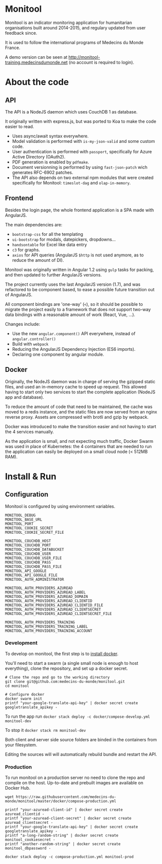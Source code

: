 # Monitool

Monitool is an indicator monitoring application for humanitarian organisations built around 2014-2015, and regulary updated from user feedback since.

It is used to follow the international programs of Medecins du Monde France.

A demo version can be seen at http://monitool-training.medecinsdumonde.net (no account is required to login).

# About the code

## API

The API is a NodeJS daemon which uses CouchDB 1 as database.

It originally written with express.js, but was ported to Koa to make the code easier to read.

- Uses async/await syntax everywhere.
- Model validation is performed with `is-my-json-valid` and some custom code.
- User authentication is performed with `passport`, specifically for Azure Active Directory (OAuth2).
- PDF generation is enabled by `pdfmake`.
- Document versionning is performed by using `fast-json-patch` wich generates RFC-6902 patches.
- The API also depends on two external npm modules that were created specifically for Monitool: `timeslot-dag` and `olap-in-memory`.

## Frontend

Besides the login page, the whole frontend application is a SPA made with AngularJS.

The main dependencies are:

- `bootstrap-css` for all the templating
- `ui-bootstrap` for modals, datepickers, dropdowns...
- `handsontable` for Excel like data entry
- `c3` for graphs.
- `axios` for API queries (AngularJS `$http` is not used anymore, as to reduce the amount of DI).


Monitool was originally written in Angular 1.2 using `gulp` tasks for packing, and then updated to further AngularJS versions.

The project currently uses the last AngularJS version (1.7), and was refactored to be component based, to ease a possible future transition out of AngularJS.

All component bindings are 'one-way' (`<`), so it should be possible to migrate the project easily to a framework that does not support two-way data bindings with a reasonable amount of work (React, Vue, ...).

Changes include:

- Use the new `angular.component()` API everywhere, instead of `angular.controller()`
- Build with `webpack`
- Reducing the AngularJS Dependency Injection (ES6 imports).
- Declaring one component by angular module.


## Docker

Originally, the NodeJS daemon was in charge of serving the gzipped static files, and used an in-memory cache to speed up request.
This allowed having to start only two services to start the complete application (NodeJS app and database).

To reduce the amount of code that need to be maintained, the cache was moved to a redis instance, and the static files are now served from an nginx reverse proxy. Assets are compressed with brotli and gzip by webpack.

Docker was introduced to make the transition easier and not having to start the 4 services manually.

As the application is small, and not expecting much traffic, Docker Swarm was used in place of Kubernetes: the 4 containers that are needed to run the application can easily be deployed on a small cloud node (< 512MB RAM).

# Install & Run

## Configuration

Monitool is configured by using environment variables.

	MONITOOL_DEBUG
	MONITOOL_BASE_URL
	MONITOOL_PORT
	MONITOOL_COOKIE_SECRET
	MONITOOL_COOKIE_SECRET_FILE

	MONITOOL_COUCHDB_HOST
	MONITOOL_COUCHDB_PORT
	MONITOOL_COUCHDB_DATABUCKET
	MONITOOL_COUCHDB_USER
	MONITOOL_COUCHDB_USER_FILE
	MONITOOL_COUCHDB_PASS
	MONITOOL_COUCHDB_PASS_FILE
	MONITOOL_API_GOOGLE
	MONITOOL_API_GOOGLE_FILE
	MONITOOL_AUTH_ADMINISTRATOR

	MONITOOL_AUTH_PROVIDERS_AZUREAD
	MONITOOL_AUTH_PROVIDERS_AZUREAD_LABEL
	MONITOOL_AUTH_PROVIDERS_AZUREAD_DOMAIN
	MONITOOL_AUTH_PROVIDERS_AZUREAD_CLIENTID
	MONITOOL_AUTH_PROVIDERS_AZUREAD_CLIENTID_FILE
	MONITOOL_AUTH_PROVIDERS_AZUREAD_CLIENTSECRET
	MONITOOL_AUTH_PROVIDERS_AZUREAD_CLIENTSECRET_FILE

	MONITOOL_AUTH_PROVIDERS_TRAINING
	MONITOOL_AUTH_PROVIDERS_TRAINING_LABEL
	MONITOOL_AUTH_PROVIDERS_TRAINING_ACCOUNT

### Development

To develop on monitool, the first step is to [install docker](https://docs.docker.com/install/).

You'll need to start a swarm (a single small node is enough to host everything), clone the repository, and set up a docker secret.

	# Clone the repo and go to the working directory
	git clone git@github.com:medecins-du-monde/monitool.git
	cd monitool

	# Configure docker
	docker swarm init
	printf "your-google-translate-api-key" | docker secret create googletranslate_apikey -

To run the app run `docker stack deploy -c docker/compose-develop.yml monitool-dev`

To stop it `docker stack rm monitool-dev`

Both client and server side source folders are binded in the containers from your filesystem.

Editing the sources will will automatically rebuild bundle and restart the API.

### Production

To run monitool on a production server no need to clone the repo and compile on the host.
Up-to-date and prebuilt images are available on Docker Hub.

	wget https://raw.githubusercontent.com/medecins-du-monde/monitool/master/docker/compose-production.yml

	printf "your-azuread-client-id" | docker secret create azuread_clientid -
	printf "your-azuread-client-secret" | docker secret create azuread_clientsecret -
	printf "your-google-translate-api-key" | docker secret create googletranslate_apikey -
	printf "a-long-random-string" | docker secret create monitool_cookiesecret -
	printf "another-random-string" | docker secret create monitool_dbpassword -

	docker stack deploy -c compose-production.yml monitool-prod
